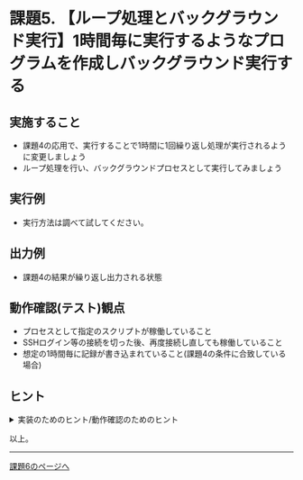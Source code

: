 # 課題5. 【ループ処理とバックグラウンド実行】1時間毎に実行するようなプログラムを作成しバックグラウンド実行する

## 実施すること

- 課題4の応用で、実行することで1時間に1回繰り返し処理が実行されるように変更しましょう
- ループ処理を行い、バックグラウンドプロセスとして実行してみましょう

## 実行例

- 実行方法は調べて試してください。

## 出力例

- 課題4の結果が繰り返し出力される状態

## 動作確認(テスト)観点

- プロセスとして指定のスクリプトが稼働していること
- SSHログイン等の接続を切った後、再度接続し直しても稼働していること
- 想定の1時間毎に記録が書き込まれていること(課題4の条件に合致している場合)

## ヒント

<details>
<summary>実装のためのヒント/動作確認のためのヒント</summary>
<div>

- nohupコマンド、&実行を活用
- 動作確認のため、繰り返し周期等は調整して進めましょう

</div>
</details>

以上。

---

[課題6のページへ](../06/README.md)